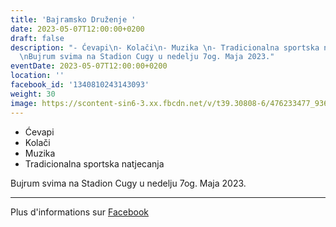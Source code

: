 ```yaml
---
title: 'Bajramsko Druženje '
date: 2023-05-07T12:00:00+0200
draft: false
description: "- Ćevapi\n- Kolači\n- Muzika \n- Tradicionalna sportska natjecanja\n\
  \nBujrum svima na Stadion Cugy u nedelju 7og. Maja 2023."
eventDate: 2023-05-07T12:00:00+0200
location: ''
facebook_id: '1340810243143093'
weight: 30
image: https://scontent-sin6-3.xx.fbcdn.net/v/t39.30808-6/476233477_936651505262116_4103480540059516894_n.jpg?_nc_cat=110&ccb=1-7&_nc_sid=9e60e4&_nc_ohc=txw1dPtY2-wQ7kNvwFTdvF3&_nc_oc=AdnoU2SyDeY0yVHZ0lCNfshyiyp3mLH5NUZkcSmHKONu0B7kpiSFXFbobDR29s5A_TM&_nc_zt=23&_nc_ht=scontent-sin6-3.xx&edm=ABTKTjYEAAAA&_nc_gid=idQKz17jwbQt6a4YDniMgQ&oh=00_AfJpRxvNJlbtPtR38r0o8fHczrlpCWM53esKpvy-anqiPA&oe=6841894B
---
```


- Ćevapi
- Kolači
- Muzika 
- Tradicionalna sportska natjecanja

Bujrum svima na Stadion Cugy u nedelju 7og. Maja 2023.

---

Plus d'informations sur [Facebook](https://facebook.com/events/1340810243143093)